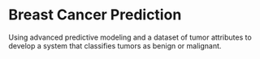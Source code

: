 # Breast Cancer Prediction
 Using advanced predictive modeling and a dataset of tumor attributes to develop a system that classifies tumors as benign or malignant.
